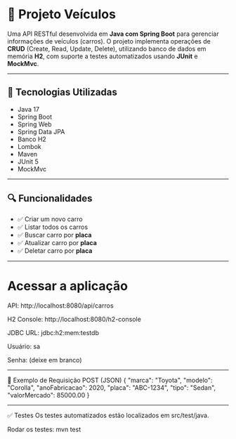 # 🚗 Projeto Veículos

Uma API RESTful desenvolvida em **Java com Spring Boot** para gerenciar informações de veículos (carros). O projeto implementa operações de **CRUD** (Create, Read, Update, Delete), utilizando banco de dados em memória **H2**, com suporte a testes automatizados usando **JUnit** e **MockMvc**.

---

## 🔧 Tecnologias Utilizadas

- Java 17
- Spring Boot
- Spring Web
- Spring Data JPA
- Banco H2
- Lombok
- Maven
- JUnit 5
- MockMvc

---

## 🔍 Funcionalidades

- ✅ Criar um novo carro
- ✅ Listar todos os carros
- ✅ Buscar carro por **placa**
- ✅ Atualizar carro por **placa**
- ✅ Deletar carro por **placa**

---

# Acessar a aplicação
API: http://localhost:8080/api/carros

H2 Console: http://localhost:8080/h2-console

JDBC URL: jdbc:h2:mem:testdb

Usuário: sa

Senha: (deixe em branco)

---

📌 Exemplo de Requisição POST (JSON)
{
  "marca": "Toyota",
  "modelo": "Corolla",
  "anoFabricacao": 2020,
  "placa": "ABC-1234",
  "tipo": "Sedan",
  "valorMercado": 85000.00
}

---

✅ Testes
Os testes automatizados estão localizados em src/test/java.

Rodar os testes:
mvn test
